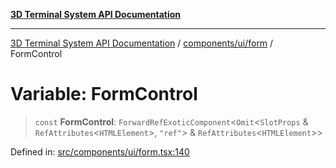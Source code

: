 [**3D Terminal System API Documentation**](../../../../README.md)

***

[3D Terminal System API Documentation](../../../../README.md) / [components/ui/form](../README.md) / FormControl

# Variable: FormControl

> `const` **FormControl**: `ForwardRefExoticComponent`\<`Omit`\<`SlotProps` & `RefAttributes`\<`HTMLElement`\>, `"ref"`\> & `RefAttributes`\<`HTMLElement`\>\>

Defined in: [src/components/ui/form.tsx:140](https://github.com/Dicommunitas/ThreeJS_Terminal_3D/blob/1e74b7c848780edcc8caac62c0023b31b5be34f5/src/components/ui/form.tsx#L140)
